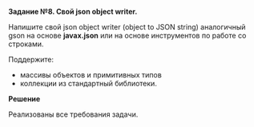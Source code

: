 **Задание №8. Свой json object writer.**

Напишите свой json object writer (object to JSON string) аналогичный gson на основе **javax.json**
или на основе инструментов по работе со строками. 

Поддержите:
- массивы объектов и примитивных типов
- коллекции из стандартный библиотеки.

**Решение**

Реализованы все требования задачи.